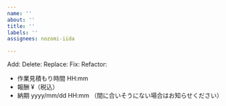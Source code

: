```yaml
---
name: ''
about: ''
title: ''
labels: ''
assignees: nozomi-iida

---
```


Add:
Delete:
Replace:
Fix:
Refactor:

- 作業見積もり時間
HH:mm 
- 報酬
¥（税込）
- 納期
yyyy/mm/dd HH:mm
（間に合いそうにない場合はお知らせください）
